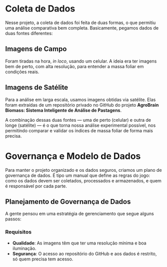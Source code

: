# Coleta de Dados

Nesse projeto, a coleta de dados foi feita de duas formas, o que permitiu uma análise comparativa bem completa. Basicamente, pegamos dados de duas fontes diferentes:

## Imagens de Campo

Foram tiradas na hora, *in loco*, usando um celular. A ideia era ter imagens bem de perto, com alta resolução, para entender a massa foliar em condições reais.

## Imagens de Satélite

Para a análise em larga escala, usamos imagens obtidas via satélite. Elas foram extraídas de um repositório privado no GitHub do projeto **AgroBrain Biomass: Sistema Inteligente de Análise de Pastagens**.

A combinação dessas duas fontes — uma de perto (celular) e outra de longe (satélite) — é o que torna nossa análise experimental possível, nos permitindo comparar e validar os índices de massa foliar de forma mais precisa.

# Governança e Modelo de Dados

Para manter o projeto organizado e os dados seguros, criamos um plano de governança de dados. É tipo um manual que define as regras do jogo: como os dados devem ser coletados, processados e armazenados, e quem é responsável por cada parte.

## Planejamento de Governança de Dados

A gente pensou em uma estratégia de gerenciamento que segue alguns passos:

### Requisitos

- **Qualidade**: As imagens têm que ter uma resolução mínima e boa iluminação.
- **Segurança**: O acesso ao repositório do GitHub e aos dados é restrito, só quem precisa tem acesso.




